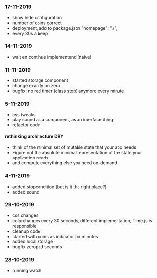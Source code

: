 ### 17-11-2019

* show hide configuration
* number of coins correct
* deployment, add to package.json   "homepage": "./",
* every 30s a beep

### 14-11-2019
* wait en continue implementend (naive)

### 11-11-2019

* started storage component
* change exactly on zero
* bugfix: no red timer (class stop) anymore every minute

### 5-11-2019

* css tweaks
* play sound as a component, as an interface thing
* refactor code


#### rethinking architecture DRY

* think of the minimal set of mutable state that your app needs
* Figure out the absolute minimal representation of the state your application needs 
* and compute everything else you need on-demand

### 4-11-2019

* added stopcondition (but is it the right place?)
* added sound


### 29-10-2019

* css changes
* colorchanges every 30 seconds, different implementation, Time.js is responsible 
* cleanup code
* started with coins as indicator for minutes
* added local storage
* bugfix zeropad seconds

### 28-10-2019

* running watch